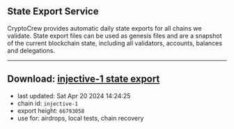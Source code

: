 ## State Export Service
CryptoCrew provides automatic daily state exports for all chains we validate. State export files can be used as genesis files and are a snapshot of the current blockchain state, including all validators, accounts, balances and delegations.

---
**Download: [injective-1 state export](https://dl-eu2.ccvalidators.com/SERVICE/injective/injective-1_export_66793058.json)**
---

- last updated: Sat Apr 20 2024 14:24:25
- chain id: `injective-1`
- export height: `66793058`
- use for: airdrops, local tests, chain recovery
